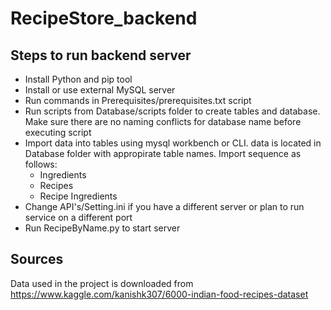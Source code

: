 # RecipeStore_backend

## Steps to run backend server

* Install Python and pip tool
* Install or use external MySQL server
* Run commands in Prerequisites/prerequisites.txt script
* Run scripts from Database/scripts folder to create tables and database. Make sure there are no naming conflicts for database name before executing script
* Import data into tables using mysql workbench or CLI. data is located in Database folder with appropirate table names. Import sequence as follows:  
  * Ingredients
  * Recipes
  * Recipe Ingredients
* Change API's/Setting.ini if you have a different server or plan to run service on a different port
* Run RecipeByName.py to start server

## Sources
Data used in the project is downloaded from https://www.kaggle.com/kanishk307/6000-indian-food-recipes-dataset 
